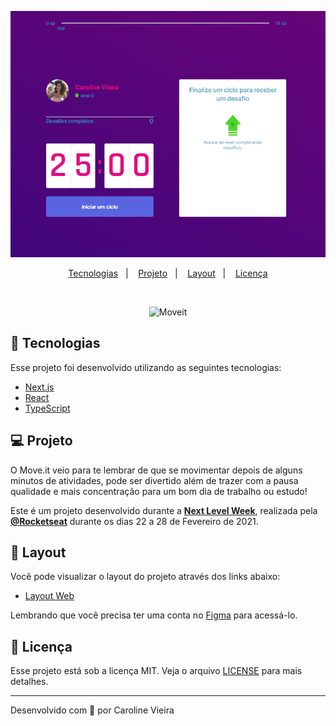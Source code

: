 
<p align="center">
  <img alt="" src="https://github.com/Ca-byte/Move-it-NLW4/blob/main/moveit.PNG" width="600px">
</p>


<p align="center">
  <a href="#rocket-tecnologias">Tecnologias</a>&nbsp;&nbsp;&nbsp;|&nbsp;&nbsp;&nbsp;
  <a href="#-projeto">Projeto</a>&nbsp;&nbsp;&nbsp;|&nbsp;&nbsp;&nbsp;
  <a href="#-layout">Layout</a>&nbsp;&nbsp;&nbsp;|&nbsp;&nbsp;&nbsp;
  <a href="#memo-licença">Licença</a>
</p>


<br>

<p align="center">
  <img alt="Moveit" src=".github/icon.svg" width="120px">
</p>

## 🚀 Tecnologias

Esse projeto foi desenvolvido utilizando as seguintes tecnologias:

- [Next.js](https://nextjs.org/)
- [React](https://reactjs.org)
- [TypeScript](https://www.typescriptlang.org/)

## 💻 Projeto

O Move.it veio para te lembrar de que se movimentar depois de alguns minutos de atividades, pode ser divertido além de trazer com a pausa qualidade e mais concentração para um bom dia de trabalho ou estudo! 

Este é um projeto desenvolvido durante a **[Next Level Week](https://nextlevelweek.com/)**, realizada pela **[@Rocketseat](https://github.com/Rocketseat)** durante os dias 22 a 28 de Fevereiro de 2021.

## 🔖 Layout

Você pode visualizar o layout do projeto através dos links abaixo:

- [Layout Web](https://www.figma.com/file/ge20pu3ofMOKoliUyKx1Nl/Move.it-1.0) 

Lembrando que você precisa ter uma conta no [Figma](http://figma.com/) para acessá-lo.

## 📝 Licença

Esse projeto está sob a licença MIT. Veja o arquivo [LICENSE](LICENSE.md) para mais detalhes.

---

<p>Desenvolvido com 💜 por Caroline Vieira</p>
